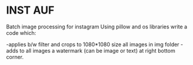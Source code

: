 # INST AUF
Batch image processing for instagram
Using pillow and os libraries write a code which:

-applies b/w filter and crops to 1080*1080 size all images in img folder
-adds to all images a watermark (can be image or text) at right bottom corner.

